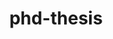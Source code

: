 ---
layout: page
permalink: https://drive.google.com/file/d/1RVLmalrrhL0b5cax2hJizQfqj1mFbALz/view?usp=sharing
title: phd-thesis
nav: true
---